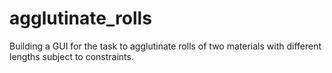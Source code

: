 # agglutinate_rolls
Building a GUI for the task to agglutinate rolls of two materials with different lengths subject to constraints.

